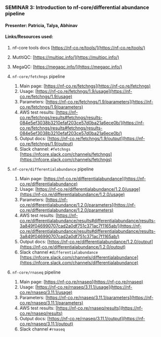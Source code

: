 ### SEMINAR 3: Introduction to nf-core/differential abundance pipeline

  

#### **Presenter: Patricia, Talya, Abhinav**

  

#### **Links/Resources used:**

1. nf-core tools docs [https://nf-co.re/tools/](https://nf-co.re/tools/)

  

1. MutltiQC: [https://multiqc.info/](https://multiqc.info/)

  

1. MegaQC: [https://megaqc.info/](https://megaqc.info/)

  

1. `nf-core/fetchngs` pipeline
    1. Main page: [https://nf-co.re/fetchngs](https://nf-co.re/fetchngs)
    2. Usage: [https://nf-co.re/fetchngs/1.9/usage](https://nf-co.re/fetchngs/1.9/usage)
    3. Parameters: [https://nf-co.re/fetchngs/1.9/parameters](https://nf-co.re/fetchngs/1.9/parameters)
    4. AWS test results: [https://nf-co.re/fetchngs/results#fetchngs/results-084e5ef3038b3210efaf203ce57d0ba21a6ece0b/](https://nf-co.re/fetchngs/results#fetchngs/results-084e5ef3038b3210efaf203ce57d0ba21a6ece0b/)
    5. Output docs: [https://nf-co.re/fetchngs/1.9/output](https://nf-co.re/fetchngs/1.9/output)
    6. Slack channel: `#fetchngs` [https://nfcore.slack.com/channels/fetchngs](https://nfcore.slack.com/channels/fetchngs)

  

1. `nf-core/differentialabundance` pipeline
    1. Main page: [https://nf-co.re/differentialabundance](https://nf-co.re/differentialabundance)
    2. Usage: [https://nf-co.re/differentialabundance/1.2.0/usage](https://nf-co.re/differentialabundance/1.2.0/usage)
    3. Parameters: [https://nf-co.re/differentialabundance/1.2.0/parameters](https://nf-co.re/differentialabundance/1.2.0/parameters)
    4. AWS test results: [https://nf-co.re/differentialabundance/results#differentialabundance/results-3a849f046990707cad2a0df751c371ac7f1165ab/](https://nf-co.re/differentialabundance/results#differentialabundance/results-3a849f046990707cad2a0df751c371ac7f1165ab/)
    5. Output docs: [https://nf-co.re/differentialabundance/1.2.0/output](https://nf-co.re/differentialabundance/1.2.0/output)
    6. Slack channel `#differentialabundance` [https://nfcore.slack.com/channels/differentialabundance](https://nfcore.slack.com/channels/differentialabundance)

  

1. `nf-core/rnaseq` pipeline
    1. Main page: [https://nf-co.re/rnaseq](https://nf-co.re/rnaseq)
    2. Usage: [https://nf-co.re/rnaseq/3.11.1/usage](https://nf-co.re/rnaseq/3.11.1/usage)
    3. Parameters: [https://nf-co.re/rnaseq/3.11.1/parameters](https://nf-co.re/rnaseq/3.11.1/parameters)
    4. AWS test results: [https://nf-co.re/rnaseq/results](https://nf-co.re/rnaseq/results)
    5. Output docs: [https://nf-co.re/rnaseq/3.11.1/output](https://nf-co.re/rnaseq/3.11.1/output)
    6. Slack channel `#rnaseq`
